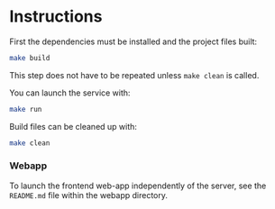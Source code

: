 # Instructions

First the dependencies must be installed and the project files built:

```bash
make build
```

This step does not have to be repeated unless `make clean` is called.

You can launch the service with:

```bash
make run
```

Build files can be cleaned up with:

```bash
make clean
```

### Webapp

To launch the frontend web-app independently of the server, see the `README.md` file within the webapp directory.
